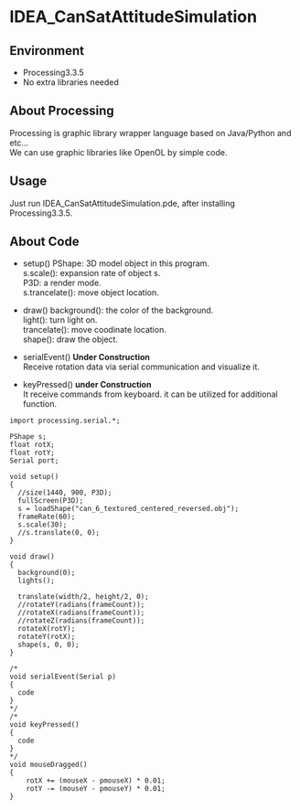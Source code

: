 # IDEA_CanSatAttitudeSimulation

## Environment
- Processing3.3.5
- No extra libraries needed

## About Processing
Processing is graphic library wrapper language based on Java/Python and etc...  
We can use graphic libraries like OpenOL by simple code.  

## Usage
Just run IDEA_CanSatAttitudeSimulation.pde, after installing Processing3.3.5.  

## About Code
- setup()
PShape: 3D model object in this program.  
s.scale(): expansion rate of object s.  
P3D: a render mode.  
s.trancelate(): move object location.  

- draw()
background(): the color of the background.  
light(): turn light on.  
trancelate(): move coodinate location.  
shape(): draw the object.  

- serialEvent()
**Under Construction**  
Receive rotation data via serial communication and visualize it.  

- keyPressed()
**under Construction**  
It receive commands from keyboard. it can be utilized for additional function.  











```
import processing.serial.*;

PShape s;
float rotX;
float rotY;
Serial port;

void setup()
{
  //size(1440, 900, P3D);
  fullScreen(P3D);
  s = loadShape("can_6_textured_centered_reversed.obj");
  frameRate(60);
  s.scale(30);
  //s.translate(0, 0);
}

void draw()
{
  background(0);
  lights();

  translate(width/2, height/2, 0);
  //rotateY(radians(frameCount));
  //rotateX(radians(frameCount));
  //rotateZ(radians(frameCount));
  rotateX(rotY);
  rotateY(rotX);
  shape(s, 0, 0);
}

/*
void serialEvent(Serial p)
{
  code
}
*/
/*
void keyPressed()
{
  code
}
*/
void mouseDragged()
{
    rotX += (mouseX - pmouseX) * 0.01;
    rotY -= (mouseY - pmouseY) * 0.01;
}
```




